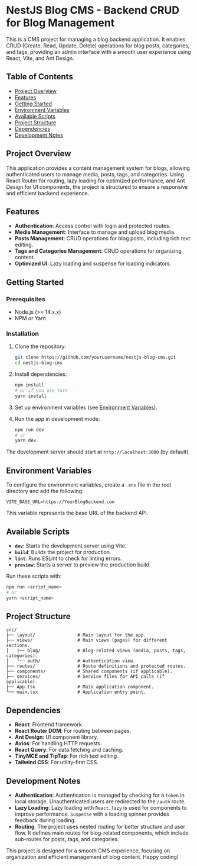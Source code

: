 # NestJS Blog CMS - Backend CRUD for Blog Management

This is a CMS project for managing a blog backend application. It enables CRUD (Create, Read, Update, Delete) operations for blog posts, categories, and tags, providing an admin interface with a smooth user experience using React, Vite, and Ant Design. 

## Table of Contents

- [Project Overview](#project-overview)
- [Features](#features)
- [Getting Started](#getting-started)
- [Environment Variables](#environment-variables)
- [Available Scripts](#available-scripts)
- [Project Structure](#project-structure)
- [Dependencies](#dependencies)
- [Development Notes](#development-notes)

## Project Overview

This application provides a content management system for blogs, allowing authenticated users to manage media, posts, tags, and categories. Using React Router for routing, lazy loading for optimized performance, and Ant Design for UI components, the project is structured to ensure a responsive and efficient backend experience.

## Features

- **Authentication**: Access control with login and protected routes.
- **Media Management**: Interface to manage and upload blog media.
- **Posts Management**: CRUD operations for blog posts, including rich text editing.
- **Tags and Categories Management**: CRUD operations for organizing content.
- **Optimized UI**: Lazy loading and suspense for loading indicators.

## Getting Started

### Prerequisites

- Node.js (>= 14.x.x)
- NPM or Yarn

### Installation

1. Clone the repository:
   ```bash
   git clone https://github.com/yourusername/nestjs-blog-cms.git
   cd nestjs-blog-cms
   ```

2. Install dependencies:
   ```bash
   npm install
   # or if you use Yarn
   yarn install
   ```

3. Set up environment variables (see [Environment Variables](#environment-variables)).

4. Run the app in development mode:
   ```bash
   npm run dev
   # or
   yarn dev
   ```

The development server should start at `http://localhost:3000` (by default).

## Environment Variables

To configure the environment variables, create a `.env` file in the root directory and add the following:

```plaintext
VITE_BASE_URL=https://YourBlogBackend.com
```

This variable represents the base URL of the backend API.

## Available Scripts

- **`dev`**: Starts the development server using Vite.
- **`build`**: Builds the project for production.
- **`lint`**: Runs ESLint to check for linting errors.
- **`preview`**: Starts a server to preview the production build.

Run these scripts with:
```bash
npm run <script_name>
# or
yarn <script_name>
```

## Project Structure

```plaintext
src/
├── layout/                # Main layout for the app.
├── views/                 # Main views (pages) for different sections.
│   ├── blog/              # Blog-related views (media, posts, tags, categories).
│   └── auth/              # Authentication view.
├── routes/                # Route definitions and protected routes.
├── components/            # Shared components (if applicable).
├── services/              # Service files for API calls (if applicable).
├── App.tsx                # Main application component.
└── main.tsx               # Application entry point.
```

## Dependencies

- **React**: Frontend framework.
- **React Router DOM**: For routing between pages.
- **Ant Design**: UI component library.
- **Axios**: For handling HTTP requests.
- **React Query**: For data fetching and caching.
- **TinyMCE and TipTap**: For rich text editing.
- **Tailwind CSS**: For utility-first CSS.

## Development Notes

- **Authentication**: Authentication is managed by checking for a `token` in local storage. Unauthenticated users are redirected to the `/auth` route.
- **Lazy Loading**: Lazy loading with `React.lazy` is used for components to improve performance. `Suspense` with a loading spinner provides feedback during loading.
- **Routing**: The project uses nested routing for better structure and user flow. It defines main routes for blog-related components, which include sub-routes for posts, tags, and categories.

This project is designed for a smooth CMS experience, focusing on organization and efficient management of blog content. Happy coding!